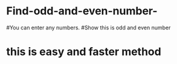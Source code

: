 # Find-odd-and-even-number-
#You can enter any numbers. 
#Show this is odd and even number 
# this is easy and faster method 